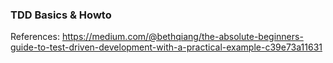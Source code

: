 ### TDD Basics & Howto




References:
https://medium.com/@bethqiang/the-absolute-beginners-guide-to-test-driven-development-with-a-practical-example-c39e73a11631
